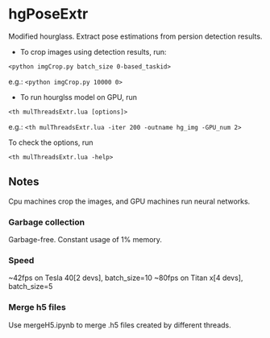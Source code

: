 # hgPoseExtr
Modified hourglass. Extract pose estimations from persion detection results.

* To crop images using detection results, run:

`<python imgCrop.py batch_size 0-based_taskid>`

e.g.: `<python imgCrop.py 10000 0>`

* To run hourglss model on GPU, run

`<th mulThreadsExtr.lua [options]>`

e.g.:  `<th mulThreadsExtr.lua -iter 200 -outname hg_img -GPU_num 2>`

To check the options, run

`<th mulThreadsExtr.lua -help>`

## Notes
Cpu machines crop the images, and GPU machines run neural networks.

### Garbage collection
Garbage-free. Constant usage of 1% memory.

### Speed
~42fps on Tesla 40[2 devs], batch_size=10
~80fps on Titan x[4 devs], batch_size=5

### Merge h5 files
Use mergeH5.ipynb to merge .h5 files created by different threads.
